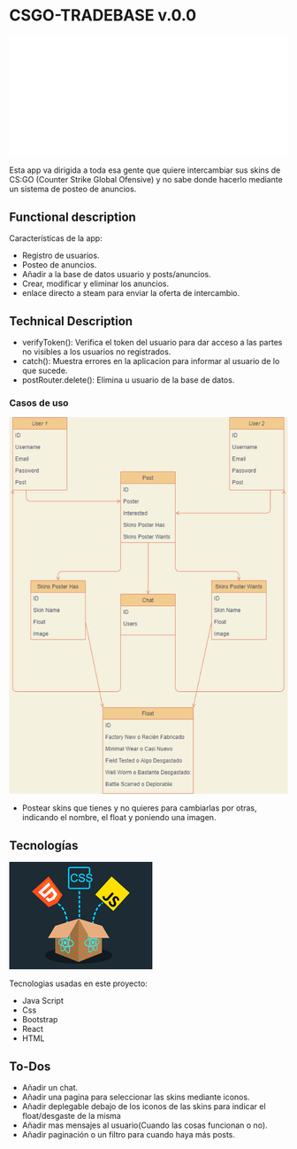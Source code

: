 # CSGO-TRADEBASE v.0.0
![logo App](img\logo_white_large.png)

Esta app va dirigida a toda esa gente que quiere intercambiar sus skins de CS:GO (Counter Strike Global Ofensive) y no sabe donde hacerlo mediante un sistema de posteo de anuncios.

## Functional description
Características de la app:
- Registro de usuarios.
- Posteo de anuncios.
- Añadir a la base de datos usuario y posts/anuncios.
- Crear, modificar y eliminar los anuncios.
- enlace directo a steam para enviar la oferta de intercambio.

## Technical Description

- verifyToken(): Verifica el token del usuario para dar acceso a las partes no visibles a los usuarios no registrados.
- catch(): Muestra errores en la aplicacion para informar al usuario de lo que sucede. 
- postRouter.delete(): Elimina u usuario de la base de datos.

### Casos de uso 

![Diagrama de uso](img\diagrama.png)
- Postear skins que tienes y no quieres para cambiarlas por otras, indicando el nombre, el float y poniendo una imagen.

## Tecnologías

![Tecnologias usadas](img\descarga.png)

Tecnologias usadas en este proyecto:
- Java Script
- Css
- Bootstrap
- React
- HTML


## To-Dos

- Añadir un chat.
- Añadir una pagina para seleccionar las skins mediante iconos.
- Añadir deplegable debajo de los iconos de las skins para indicar el float/desgaste de la misma
- Añadir mas mensajes al usuario(Cuando las cosas funcionan o no).
- Añadir paginación o un filtro para cuando haya más posts.
